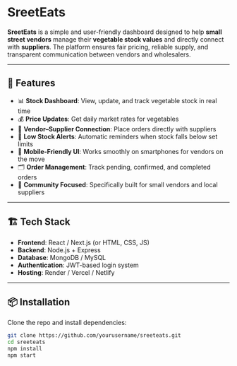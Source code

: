 # SreetEats  

**SreetEats** is a simple and user-friendly dashboard designed to help **small street vendors** manage their **vegetable stock values** and directly connect with **suppliers**. The platform ensures fair pricing, reliable supply, and transparent communication between vendors and wholesalers.  

---

## 🚀 Features  
- 📊 **Stock Dashboard**: View, update, and track vegetable stock in real time  
- 💰 **Price Updates**: Get daily market rates for vegetables  
- 🛒 **Vendor–Supplier Connection**: Place orders directly with suppliers  
- 🔔 **Low Stock Alerts**: Automatic reminders when stock falls below set limits  
- 📱 **Mobile-Friendly UI**: Works smoothly on smartphones for vendors on the move  
- 🗂 **Order Management**: Track pending, confirmed, and completed orders  
- 🌱 **Community Focused**: Specifically built for small vendors and local suppliers  

---

## 🏗 Tech Stack  
- **Frontend**: React / Next.js (or HTML, CSS, JS)  
- **Backend**: Node.js + Express  
- **Database**: MongoDB / MySQL  
- **Authentication**: JWT-based login system  
- **Hosting**: Render / Vercel / Netlify  

---

## 📦 Installation  
Clone the repo and install dependencies:  
```bash
git clone https://github.com/yourusername/sreeteats.git
cd sreeteats
npm install
npm start
